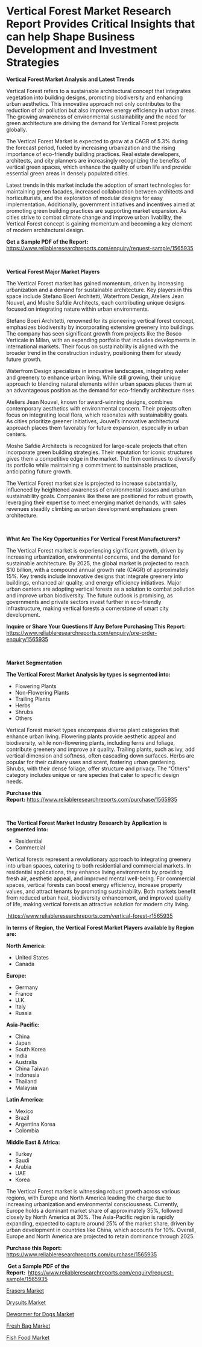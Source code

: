 <p><h1>Vertical Forest Market Research Report Provides Critical Insights that can help Shape Business Development and Investment Strategies</h1></p><p><strong>Vertical Forest Market Analysis and Latest Trends</strong></p>
<p><p>Vertical Forest refers to a sustainable architectural concept that integrates vegetation into building designs, promoting biodiversity and enhancing urban aesthetics. This innovative approach not only contributes to the reduction of air pollution but also improves energy efficiency in urban areas. The growing awareness of environmental sustainability and the need for green architecture are driving the demand for Vertical Forest projects globally.</p><p>The Vertical Forest Market is expected to grow at a CAGR of 5.3% during the forecast period, fueled by increasing urbanization and the rising importance of eco-friendly building practices. Real estate developers, architects, and city planners are increasingly recognizing the benefits of vertical green spaces, which enhance the quality of urban life and provide essential green areas in densely populated cities. </p><p>Latest trends in this market include the adoption of smart technologies for maintaining green facades, increased collaboration between architects and horticulturists, and the exploration of modular designs for easy implementation. Additionally, government initiatives and incentives aimed at promoting green building practices are supporting market expansion. As cities strive to combat climate change and improve urban livability, the Vertical Forest concept is gaining momentum and becoming a key element of modern architectural design.</p></p>
<p><strong>Get a Sample PDF of the Report:&nbsp;</strong> <a href="https://www.reliableresearchreports.com/enquiry/request-sample/1565935?utm_campaign=37&utm_medium=2&utm_source=Github&utm_content=ia&utm_term=05022025&utm_id=vertical-forest">https://www.reliableresearchreports.com/enquiry/request-sample/1565935</a></p>
<p>&nbsp;</p>
<p><strong>Vertical Forest Major Market Players</strong></p>
<p><p>The Vertical Forest market has gained momentum, driven by increasing urbanization and a demand for sustainable architecture. Key players in this space include Stefano Boeri Architetti, Waterfrom Design, Ateliers Jean Nouvel, and Moshe Safdie Architects, each contributing unique designs focused on integrating nature within urban environments.</p><p>Stefano Boeri Architetti, renowned for its pioneering vertical forest concept, emphasizes biodiversity by incorporating extensive greenery into buildings. The company has seen significant growth from projects like the Bosco Verticale in Milan, with an expanding portfolio that includes developments in international markets. Their focus on sustainability is aligned with the broader trend in the construction industry, positioning them for steady future growth.</p><p>Waterfrom Design specializes in innovative landscapes, integrating water and greenery to enhance urban living. While still growing, their unique approach to blending natural elements within urban spaces places them at an advantageous position as the demand for eco-friendly architecture rises.</p><p>Ateliers Jean Nouvel, known for award-winning designs, combines contemporary aesthetics with environmental concern. Their projects often focus on integrating local flora, which resonates with sustainability goals. As cities prioritize greener initiatives, Jouvel’s innovative architectural approach places them favorably for future expansion, especially in urban centers.</p><p>Moshe Safdie Architects is recognized for large-scale projects that often incorporate green building strategies. Their reputation for iconic structures gives them a competitive edge in the market. The firm continues to diversify its portfolio while maintaining a commitment to sustainable practices, anticipating future growth.</p><p>The Vertical Forest market size is projected to increase substantially, influenced by heightened awareness of environmental issues and urban sustainability goals. Companies like these are positioned for robust growth, leveraging their expertise to meet emerging market demands, with sales revenues steadily climbing as urban development emphasizes green architecture.</p></p>
<p>&nbsp;</p>
<p><strong>What Are The Key Opportunities For Vertical Forest Manufacturers?</strong></p>
<p><p>The Vertical Forest market is experiencing significant growth, driven by increasing urbanization, environmental concerns, and the demand for sustainable architecture. By 2025, the global market is projected to reach $10 billion, with a compound annual growth rate (CAGR) of approximately 15%. Key trends include innovative designs that integrate greenery into buildings, enhanced air quality, and energy efficiency initiatives. Major urban centers are adopting vertical forests as a solution to combat pollution and improve urban biodiversity. The future outlook is promising, as governments and private sectors invest further in eco-friendly infrastructure, making vertical forests a cornerstone of smart city development.</p></p>
<p><strong>Inquire or Share Your Questions If Any Before Purchasing This Report:</strong> <a href="https://www.reliableresearchreports.com/enquiry/pre-order-enquiry/1565935?utm_campaign=37&utm_medium=2&utm_source=Github&utm_content=ia&utm_term=05022025&utm_id=vertical-forest">https://www.reliableresearchreports.com/enquiry/pre-order-enquiry/1565935</a></p>
<p>&nbsp;</p>
<p><strong>Market Segmentation</strong></p>
<p><strong>The Vertical Forest Market Analysis by types is segmented into:</strong></p>
<p><ul><li>Flowering Plants</li><li>Non-Flowering Plants</li><li>Trailing Plants</li><li>Herbs</li><li>Shrubs</li><li>Others</li></ul></p>
<p><p>Vertical Forest market types encompass diverse plant categories that enhance urban living. Flowering plants provide aesthetic appeal and biodiversity, while non-flowering plants, including ferns and foliage, contribute greenery and improve air quality. Trailing plants, such as ivy, add vertical dimension and softness, often cascading down surfaces. Herbs are popular for their culinary uses and scent, fostering urban gardening. Shrubs, with their dense foliage, offer structure and privacy. The "Others" category includes unique or rare species that cater to specific design needs.</p></p>
<p><strong>Purchase this Report:&nbsp;</strong><a href="https://www.reliableresearchreports.com/purchase/1565935?utm_campaign=37&utm_medium=2&utm_source=Github&utm_content=ia&utm_term=05022025&utm_id=vertical-forest">https://www.reliableresearchreports.com/purchase/1565935</a></p>
<p>&nbsp;</p>
<p><strong>The Vertical Forest Market Industry Research by Application is segmented into:</strong></p>
<p><ul><li>Residential</li><li>Commercial</li></ul></p>
<p><p>Vertical forests represent a revolutionary approach to integrating greenery into urban spaces, catering to both residential and commercial markets. In residential applications, they enhance living environments by providing fresh air, aesthetic appeal, and improved mental well-being. For commercial spaces, vertical forests can boost energy efficiency, increase property values, and attract tenants by promoting sustainability. Both markets benefit from reduced urban heat, biodiversity enhancement, and improved quality of life, making vertical forests an attractive solution for modern city living.</p></p>
<p><a href="https://www.reliableresearchreports.com/vertical-forest-r1565935?utm_campaign=37&utm_medium=2&utm_source=Github&utm_content=ia&utm_term=05022025&utm_id=vertical-forest">&nbsp;https://www.reliableresearchreports.com/vertical-forest-r1565935</a></p>
<p><strong>In terms of Region, the Vertical Forest Market Players available by Region are:</strong></p>
<p>
    <p> <strong> North America: </strong>
        <ul>
            <li>United States</li>
            <li>Canada</li>
        </ul>
        </p> 
    <p> <strong> Europe: </strong>
        <ul>
            <li>Germany</li>
            <li>France</li>
            <li>U.K.</li>
            <li>Italy</li>
            <li>Russia</li>
        </ul>
        </p> 
    <p> <strong> Asia-Pacific: </strong>
        <ul>
            <li>China</li>
            <li>Japan</li>
            <li>South Korea</li>
            <li>India</li>
            <li>Australia</li>
            <li>China Taiwan</li>
            <li>Indonesia</li>
            <li>Thailand</li>
            <li>Malaysia</li>
        </ul>
        </p> 
    <p> <strong> Latin America: </strong>
        <ul>
            <li>Mexico</li>
            <li>Brazil</li>
            <li>Argentina Korea</li>
            <li>Colombia</li>
        </ul>
        </p> 
    <p> <strong> Middle East & Africa: </strong>
        <ul>
            <li>Turkey</li>
            <li>Saudi</li>
            <li>Arabia</li>
            <li>UAE</li>
            <li>Korea</li>
        </ul>
    </p>
    </p>
<p><p>The Vertical Forest market is witnessing robust growth across various regions, with Europe and North America leading the charge due to increasing urbanization and environmental consciousness. Currently, Europe holds a dominant market share of approximately 35%, followed closely by North America at 30%. The Asia-Pacific region is rapidly expanding, expected to capture around 25% of the market share, driven by urban development in countries like China, which accounts for 10%. Overall, Europe and North America are projected to retain dominance through 2025.</p></p>
<p><strong>Purchase this Report: </strong><a href="https://www.reliableresearchreports.com/purchase/1565935?utm_campaign=37&utm_medium=2&utm_source=Github&utm_content=ia&utm_term=05022025&utm_id=vertical-forest">https://www.reliableresearchreports.com/purchase/1565935</a></p>
<p>&nbsp;<strong>Get a Sample PDF of the Report:&nbsp;&nbsp;</strong><a href="https://www.reliableresearchreports.com/enquiry/request-sample/1565935?utm_campaign=37&utm_medium=2&utm_source=Github&utm_content=ia&utm_term=05022025&utm_id=vertical-forest">https://www.reliableresearchreports.com/enquiry/request-sample/1565935</a></p>
<p><strong></strong></p>
<p><p><a href="https://github.com/ovtkosle/Market-Research-Report-List-1/blob/main/erasers-market.md?utm_campaign=37&utm_medium=2&utm_source=Github&utm_content=ia&utm_term=05022025&utm_id=vertical-forest">Erasers Market</a></p><p><a href="https://github.com/maclarensidney/Market-Research-Report-List-1/blob/main/drysuits-market.md?utm_campaign=37&utm_medium=2&utm_source=Github&utm_content=ia&utm_term=05022025&utm_id=vertical-forest">Drysuits Market</a></p><p><a href="https://github.com/vitrilaoire/Market-Research-Report-List-1/blob/main/dewormer-for-dogs-market.md?utm_campaign=37&utm_medium=2&utm_source=Github&utm_content=ia&utm_term=05022025&utm_id=vertical-forest">Dewormer for Dogs Market</a></p><p><a href="https://github.com/ramraomeyie/Market-Research-Report-List-1/blob/main/fresh-bag-market.md?utm_campaign=37&utm_medium=2&utm_source=Github&utm_content=ia&utm_term=05022025&utm_id=vertical-forest">Fresh Bag Market</a></p><p><a href="https://github.com/nabadeneme/Market-Research-Report-List-1/blob/main/fish-food-market.md?utm_campaign=37&utm_medium=2&utm_source=Github&utm_content=ia&utm_term=05022025&utm_id=vertical-forest">Fish Food Market</a></p></p>